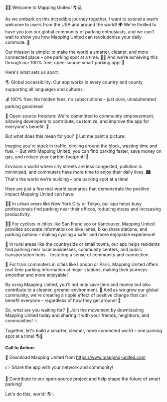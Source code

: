 🚨💥 Welcome to Mapping United! 🌎💻

As we embark on this incredible journey together, I want to extend a warm welcome to users from the USA and around the world! 🌍 We're thrilled to have you join our global community of parking enthusiasts, and we can't wait to show you how Mapping United can revolutionize your daily commute. 💨

Our mission is simple: to make the world a smarter, cleaner, and more connected place – one parking spot at a time. 🚗💥 And we're achieving this through our 100% free, open-source smart parking app! 📱

Here's what sets us apart:

🌎 Global accessibility: Our app works in every country and county, supporting all languages and cultures.

💰 100% free: No hidden fees, no subscriptions – just pure, unadulterated parking goodness!

🤝 Open-source freedom: We're committed to community empowerment, allowing developers to contribute, customize, and improve the app for everyone's benefit. 🚀

But what does this mean for you? 🤔 Let me paint a picture:

Imagine you're stuck in traffic, circling around the block, wasting time and fuel. 💦 But with Mapping United, you can find parking faster, save money on gas, and reduce your carbon footprint! 🌳

Envision a world where city streets are less congested, pollution is minimized, and commuters have more time to enjoy their daily lives. 🏙️ That's the world we're building – one parking spot at a time!

Here are just a few real-world scenarios that demonstrate the positive impact Mapping United can have:

🏃‍♀️ In urban areas like New York City or Tokyo, our app helps busy professionals find parking near their offices, reducing stress and increasing productivity.

🚴‍♂️ For cyclists in cities like San Francisco or Vancouver, Mapping United provides accurate information on bike lanes, bike-share stations, and parking options – making cycling a safer and more enjoyable experience!

🚌 In rural areas like the countryside or small towns, our app helps residents find parking near local businesses, community centers, and public transportation hubs – fostering a sense of community and connection.

🚂 For train commuters in cities like London or Paris, Mapping United offers real-time parking information at major stations, making their journeys smoother and more enjoyable!

By using Mapping United, you'll not only save time and money but also contribute to a cleaner, greener environment. 🌟 And as we grow our global community, we're creating a ripple effect of positive change that can benefit everyone – regardless of how they get around! 🚌

So, what are you waiting for? 🤔 Join the movement by downloading Mapping United today and sharing it with your friends, neighbors, and communities! 💥

Together, let's build a smarter, cleaner, more connected world – one parking spot at a time! 🌎💪

**Call to Action:**

📲 Download Mapping United from https://www.mapping-united.com

👉 Share the app with your network and community!

🤝 Contribute to our open-source project and help shape the future of smart parking!

Let's do this, world! 🌎💥